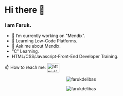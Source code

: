 <h1> Hi there 👋 </h1>
<h3>I am Faruk.</h3>


- 🔭 I’m currently working on "Mendix".
- 🌱 Learning Low-Code Platforms.
- 💬 Ask me about Mendix.
- "C" Learning.
- HTML/CSS/Javascript-Front-End Developer Training.
<p>
📫 How to reach me:  <a href="https://linkedin.com/in/farukdelibas/" target="blank"><img align="center" src="https://raw.githubusercontent.com/rahuldkjain/github-profile-readme-generator/master/src/images/icons/Social/linked-in-alt.svg" alt="https://www.linkedin.com/in/sfarukdelibas/" height="30" width="40" /></a>
</p>
<p align="center"> <img src="https://komarev.com/ghpvc/?username=dlbsfrk&label=Profile%20views&color=0e75b6&style=flat" alt="farukdelibas" /> </p>

<p align="center" ><img src="https://github-readme-stats.vercel.app/api/top-langs?username=farukdelibas&show_icons=true&locale=en&layout=compact" alt="farukdelibas" /></p>

